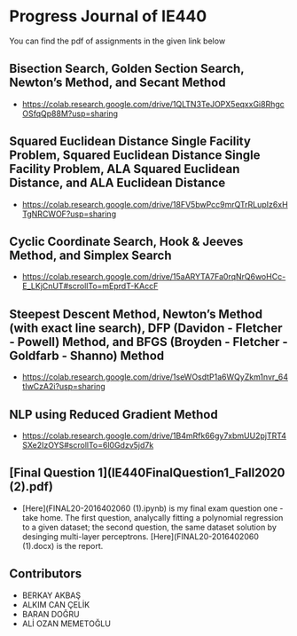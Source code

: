 # Progress Journal of IE440
You can find the pdf of assignments in the given link below

## Bisection Search, Golden Section Search, Newton’s Method, and Secant Method

- https://colab.research.google.com/drive/1QLTN3TeJOPX5eqxxGi8RhgcOSfqQp88M?usp=sharing

## Squared Euclidean Distance Single Facility Problem, Squared Euclidean Distance Single Facility Problem, ALA Squared Euclidean Distance, and ALA Euclidean Distance

- https://colab.research.google.com/drive/18FV5bwPcc9mrQTrRLupIz6xHTgNRCWOF?usp=sharing

## Cyclic Coordinate Search, Hook & Jeeves Method, and Simplex Search

- https://colab.research.google.com/drive/15aARYTA7Fa0rqNrQ6woHCc-E_LKjCnUT#scrollTo=mEprdT-KAccF

## Steepest Descent Method, Newton’s Method (with exact line search), DFP (Davidon - Fletcher - Powell) Method, and BFGS (Broyden - Fletcher - Goldfarb - Shanno) Method

- https://colab.research.google.com/drive/1seWOsdtP1a6WQyZkm1nvr_64tIwCzA2i?usp=sharing

## NLP using Reduced Gradient Method

- https://colab.research.google.com/drive/1B4mRfk66gy7xbmUU2pjTRT4SXe2IzOYS#scrollTo=6l0Gdzv5jd7k

## [Final Question 1](IE440FinalQuestion1_Fall2020 (2).pdf)

- [Here](FINAL20-2016402060 (1).ipynb) is my final exam question one - take home. The first question, analycally fitting a polynomial regression to a given dataset; the second question, the same dataset solution by desinging multi-layer perceptrons. [Here](FINAL20-2016402060 (1).docx) is the report. 

## Contributors 
* BERKAY AKBAŞ
* ALKIM CAN ÇELİK
* BARAN DOĞRU
* ALİ OZAN MEMETOĞLU
